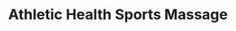 ---
title: "Athletic Health Sports Massage"
url: /pretoria/athletic-health-sports-massage/
shop: massage
---